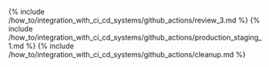 {% include /how_to/integration_with_ci_cd_systems/github_actions/review_3.md %}
{% include /how_to/integration_with_ci_cd_systems/github_actions/production_staging_1.md %}
{% include /how_to/integration_with_ci_cd_systems/github_actions/cleanup.md %}
